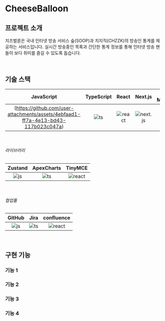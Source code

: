 # CheeseBalloon

## 프로젝트 소개

<p align="justify">
치즈벌룬은 국내 인터넷 방송 서비스 숲(SOOP)과 치지직(CHZZK)의 방송인 통계를 제공하는 서비스입니다.
실시간 방송중인 목록과 간단한 통계 정보를 통해 인터넷 방송 팬들이 보다 취미를 즐길 수 있도록 돕습니다.
</p>

<br>

## 기술 스택

| JavaScript | TypeScript |  React   |  Next.js   | Css-Modules |
| :--------: | :--------: | :------: | :--------: | :---------: |
|   (https://github.com/user-attachments/assets/4ebfaad1-ff7a-4e13-bd43-117b023c047a)    |   ![ts]    | ![react] | ![next.js] |   ![css]    |

<br>

###### 라이브러리

| Zustand | ApexCharts | TinyMCE  |
| :-----: | :--------: | :------: |
|  ![js]  |   ![ts]    | ![react] |

<br>

###### 협업툴

| GitHub | Jira  | confluence |
| :----: | :---: | :--------: |
| ![js]  | ![ts] |  ![react]  |

<br>

## 구현 기능

### 기능 1

### 기능 2

### 기능 3

### 기능 4

<br>



<!-- Stack Icon Refernces -->

[js]: ![js](https://github.com/user-attachments/assets/4ebfaad1-ff7a-4e13-bd43-117b023c047a)
[ts]: ![ts](https://github.com/user-attachments/assets/7f9583c7-ba9b-4bed-9832-f3f3edfc6e75)
[react]: ![react](https://github.com/user-attachments/assets/56f387af-a8c3-4299-9d12-635eb1404d74)
[next.js]: ![next.js](https://github.com/user-attachments/assets/c6c5997d-96c0-4a46-b964-3d09728fe7fe)
[css]: ![css](https://github.com/user-attachments/assets/bc2cc717-b898-463f-8e41-1c1b92df7035)
[zustand]: ![zustand](https://github.com/user-attachments/assets/a0697b7a-d3f0-4ba7-97bb-f9dc235f7c1e)
[apexcharts]: ![apexcharts](https://github.com/user-attachments/assets/61d9926c-e210-45ed-874f-81c448f5adaf)
[tinymce]: ![tinymce](https://github.com/user-attachments/assets/811d318e-2b3a-4b3a-9e1e-280190ec6e6f)
[github]: ![gihub](https://github.com/user-attachments/assets/cfb74ae1-5660-4ee6-a57b-9e80be5400d6)
[jira]: ![jira](https://github.com/user-attachments/assets/0ba32d9c-9402-48dd-ae33-451c2c23ceb8)
[confluence]: ![confluence](https://github.com/user-attachments/assets/ec7baec2-a2e7-46c4-a35f-e4dde94fbc0f)
